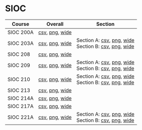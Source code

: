 # SIOC

| Course | Overall | Section |
| ------ | ------- | ------- |
| SIOC 200A | [csv](https://github.com/UCSD-Historical-Enrollment-Data/2023Fall/blob/main/overall/SIOC%20200A.csv), [png](https://raw.githubusercontent.com/UCSD-Historical-Enrollment-Data/2023Fall/main/plot_overall/SIOC%20200A.png), [wide](https://raw.githubusercontent.com/UCSD-Historical-Enrollment-Data/2023Fall/main/plot_overall_wide/SIOC%20200A.png) |  |
| SIOC 203A | [csv](https://github.com/UCSD-Historical-Enrollment-Data/2023Fall/blob/main/overall/SIOC%20203A.csv), [png](https://raw.githubusercontent.com/UCSD-Historical-Enrollment-Data/2023Fall/main/plot_overall/SIOC%20203A.png), [wide](https://raw.githubusercontent.com/UCSD-Historical-Enrollment-Data/2023Fall/main/plot_overall_wide/SIOC%20203A.png) | Section A: [csv](https://github.com/UCSD-Historical-Enrollment-Data/2023Fall/blob/main/section/SIOC%20203A_A.csv), [png](https://raw.githubusercontent.com/UCSD-Historical-Enrollment-Data/2023Fall/main/plot_section/SIOC%20203A_A.png), [wide](https://raw.githubusercontent.com/UCSD-Historical-Enrollment-Data/2023Fall/main/plot_section_wide/SIOC%20203A_A.png)<br>Section B: [csv](https://github.com/UCSD-Historical-Enrollment-Data/2023Fall/blob/main/section/SIOC%20203A_B.csv), [png](https://raw.githubusercontent.com/UCSD-Historical-Enrollment-Data/2023Fall/main/plot_section/SIOC%20203A_B.png), [wide](https://raw.githubusercontent.com/UCSD-Historical-Enrollment-Data/2023Fall/main/plot_section_wide/SIOC%20203A_B.png) |
| SIOC 208 | [csv](https://github.com/UCSD-Historical-Enrollment-Data/2023Fall/blob/main/overall/SIOC%20208.csv), [png](https://raw.githubusercontent.com/UCSD-Historical-Enrollment-Data/2023Fall/main/plot_overall/SIOC%20208.png), [wide](https://raw.githubusercontent.com/UCSD-Historical-Enrollment-Data/2023Fall/main/plot_overall_wide/SIOC%20208.png) |  |
| SIOC 209 | [csv](https://github.com/UCSD-Historical-Enrollment-Data/2023Fall/blob/main/overall/SIOC%20209.csv), [png](https://raw.githubusercontent.com/UCSD-Historical-Enrollment-Data/2023Fall/main/plot_overall/SIOC%20209.png), [wide](https://raw.githubusercontent.com/UCSD-Historical-Enrollment-Data/2023Fall/main/plot_overall_wide/SIOC%20209.png) | Section A: [csv](https://github.com/UCSD-Historical-Enrollment-Data/2023Fall/blob/main/section/SIOC%20209_A.csv), [png](https://raw.githubusercontent.com/UCSD-Historical-Enrollment-Data/2023Fall/main/plot_section/SIOC%20209_A.png), [wide](https://raw.githubusercontent.com/UCSD-Historical-Enrollment-Data/2023Fall/main/plot_section_wide/SIOC%20209_A.png)<br>Section B: [csv](https://github.com/UCSD-Historical-Enrollment-Data/2023Fall/blob/main/section/SIOC%20209_B.csv), [png](https://raw.githubusercontent.com/UCSD-Historical-Enrollment-Data/2023Fall/main/plot_section/SIOC%20209_B.png), [wide](https://raw.githubusercontent.com/UCSD-Historical-Enrollment-Data/2023Fall/main/plot_section_wide/SIOC%20209_B.png) |
| SIOC 210 | [csv](https://github.com/UCSD-Historical-Enrollment-Data/2023Fall/blob/main/overall/SIOC%20210.csv), [png](https://raw.githubusercontent.com/UCSD-Historical-Enrollment-Data/2023Fall/main/plot_overall/SIOC%20210.png), [wide](https://raw.githubusercontent.com/UCSD-Historical-Enrollment-Data/2023Fall/main/plot_overall_wide/SIOC%20210.png) | Section A: [csv](https://github.com/UCSD-Historical-Enrollment-Data/2023Fall/blob/main/section/SIOC%20210_A.csv), [png](https://raw.githubusercontent.com/UCSD-Historical-Enrollment-Data/2023Fall/main/plot_section/SIOC%20210_A.png), [wide](https://raw.githubusercontent.com/UCSD-Historical-Enrollment-Data/2023Fall/main/plot_section_wide/SIOC%20210_A.png)<br>Section B: [csv](https://github.com/UCSD-Historical-Enrollment-Data/2023Fall/blob/main/section/SIOC%20210_B.csv), [png](https://raw.githubusercontent.com/UCSD-Historical-Enrollment-Data/2023Fall/main/plot_section/SIOC%20210_B.png), [wide](https://raw.githubusercontent.com/UCSD-Historical-Enrollment-Data/2023Fall/main/plot_section_wide/SIOC%20210_B.png) |
| SIOC 213 | [csv](https://github.com/UCSD-Historical-Enrollment-Data/2023Fall/blob/main/overall/SIOC%20213.csv), [png](https://raw.githubusercontent.com/UCSD-Historical-Enrollment-Data/2023Fall/main/plot_overall/SIOC%20213.png), [wide](https://raw.githubusercontent.com/UCSD-Historical-Enrollment-Data/2023Fall/main/plot_overall_wide/SIOC%20213.png) |  |
| SIOC 214A | [csv](https://github.com/UCSD-Historical-Enrollment-Data/2023Fall/blob/main/overall/SIOC%20214A.csv), [png](https://raw.githubusercontent.com/UCSD-Historical-Enrollment-Data/2023Fall/main/plot_overall/SIOC%20214A.png), [wide](https://raw.githubusercontent.com/UCSD-Historical-Enrollment-Data/2023Fall/main/plot_overall_wide/SIOC%20214A.png) |  |
| SIOC 217A | [csv](https://github.com/UCSD-Historical-Enrollment-Data/2023Fall/blob/main/overall/SIOC%20217A.csv), [png](https://raw.githubusercontent.com/UCSD-Historical-Enrollment-Data/2023Fall/main/plot_overall/SIOC%20217A.png), [wide](https://raw.githubusercontent.com/UCSD-Historical-Enrollment-Data/2023Fall/main/plot_overall_wide/SIOC%20217A.png) |  |
| SIOC 221A | [csv](https://github.com/UCSD-Historical-Enrollment-Data/2023Fall/blob/main/overall/SIOC%20221A.csv), [png](https://raw.githubusercontent.com/UCSD-Historical-Enrollment-Data/2023Fall/main/plot_overall/SIOC%20221A.png), [wide](https://raw.githubusercontent.com/UCSD-Historical-Enrollment-Data/2023Fall/main/plot_overall_wide/SIOC%20221A.png) | Section A: [csv](https://github.com/UCSD-Historical-Enrollment-Data/2023Fall/blob/main/section/SIOC%20221A_A.csv), [png](https://raw.githubusercontent.com/UCSD-Historical-Enrollment-Data/2023Fall/main/plot_section/SIOC%20221A_A.png), [wide](https://raw.githubusercontent.com/UCSD-Historical-Enrollment-Data/2023Fall/main/plot_section_wide/SIOC%20221A_A.png)<br>Section B: [csv](https://github.com/UCSD-Historical-Enrollment-Data/2023Fall/blob/main/section/SIOC%20221A_B.csv), [png](https://raw.githubusercontent.com/UCSD-Historical-Enrollment-Data/2023Fall/main/plot_section/SIOC%20221A_B.png), [wide](https://raw.githubusercontent.com/UCSD-Historical-Enrollment-Data/2023Fall/main/plot_section_wide/SIOC%20221A_B.png) |
